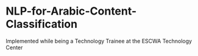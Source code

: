 # NLP-for-Arabic-Content-Classification
Implemented while being a Technology Trainee at the ESCWA Technology Center
